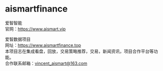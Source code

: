 # aismartfinance
爱智智能  
官网：https://www.aismart.vip


爱智数据项目  
网址：https://www.aismartfinance.top  
本项目志在集成看盘，回放，交易策略推荐，交易，新闻资讯，项目合作平台等功能。  
合作联系邮箱：vincent_aismart@163.com
